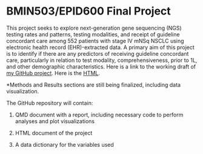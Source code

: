 # BMIN503/EPID600 Final Project

This project seeks to explore next-generation gene sequencing (NGS) testing rates and patterns, testing modalities, and receipt of guideline concordant care among 552 patients with stage IV mNSq NSCLC using electronic health record (EHR)-extracted data. A primary aim of this project is to identify if there are any predictors of receiving guideline concordant care, particularly in relation to test modality, comprehensiveness, prior to 1L, and other demographic characteristics. Here is a link to the working draft of [my GitHub project](https://github.com/amartella1/BMIN503_Final_Project). Here is the [HTML](file:///C:/Users/martelan/OneDrive%20-%20Penn%20Medicine/Documents/GitHub/BMIN503_Final_Project/Martella_final_project_template.html).

\*Methods and Results sections are still being finalized, including data visualization.

The GitHub repository will contain:

1.  QMD document with a report, including necessary code to perform analyses and plot visualizations

2.  HTML document of the project

3.  A data dictionary for the variables used
